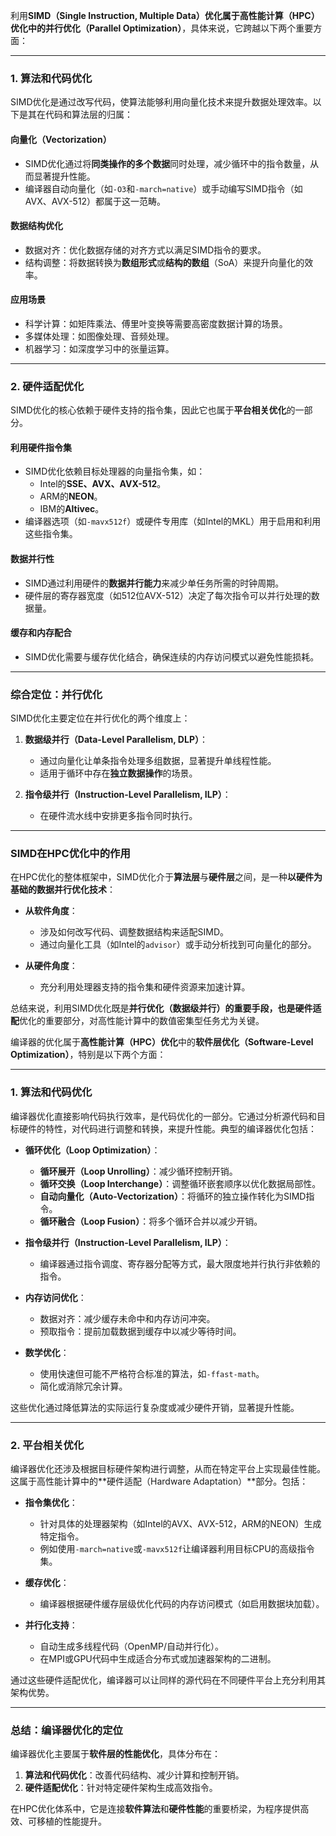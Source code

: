 利用**SIMD（Single Instruction, Multiple Data）**优化属于高性能计算（HPC）优化中的**并行优化（Parallel Optimization）**，具体来说，它跨越以下两个重要方面： 

---

### **1. 算法和代码优化**
SIMD优化是通过改写代码，使算法能够利用向量化技术来提升数据处理效率。以下是其在代码和算法层的归属：

#### **向量化（Vectorization）**
- SIMD优化通过将**同类操作的多个数据**同时处理，减少循环中的指令数量，从而显著提升性能。
- 编译器自动向量化（如`-O3`和`-march=native`）或手动编写SIMD指令（如AVX、AVX-512）都属于这一范畴。

#### **数据结构优化**
- 数据对齐：优化数据存储的对齐方式以满足SIMD指令的要求。
- 结构调整：将数据转换为**数组形式**或**结构的数组**（SoA）来提升向量化的效率。

#### **应用场景**
- 科学计算：如矩阵乘法、傅里叶变换等需要高密度数据计算的场景。
- 多媒体处理：如图像处理、音频处理。
- 机器学习：如深度学习中的张量运算。

---

### **2. 硬件适配优化**
SIMD优化的核心依赖于硬件支持的指令集，因此它也属于**平台相关优化**的一部分。

#### **利用硬件指令集**
- SIMD优化依赖目标处理器的向量指令集，如：
  - Intel的**SSE、AVX、AVX-512**。
  - ARM的**NEON**。
  - IBM的**Altivec**。
- 编译器选项（如`-mavx512f`）或硬件专用库（如Intel的MKL）用于启用和利用这些指令集。

#### **数据并行性**
- SIMD通过利用硬件的**数据并行能力**来减少单任务所需的时钟周期。
- 硬件层的寄存器宽度（如512位AVX-512）决定了每次指令可以并行处理的数据量。

#### **缓存和内存配合**
- SIMD优化需要与缓存优化结合，确保连续的内存访问模式以避免性能损耗。

---

### **综合定位：并行优化**
SIMD优化主要定位在并行优化的两个维度上：

1. **数据级并行（Data-Level Parallelism, DLP）**：
   - 通过向量化让单条指令处理多组数据，显著提升单线程性能。
   - 适用于循环中存在**独立数据操作**的场景。

2. **指令级并行（Instruction-Level Parallelism, ILP）**：
   - 在硬件流水线中安排更多指令同时执行。

---

### **SIMD在HPC优化中的作用**
在HPC优化的整体框架中，SIMD优化介于**算法层**与**硬件层**之间，是一种**以硬件为基础的数据并行优化技术**：

- **从软件角度**：
  - 涉及如何改写代码、调整数据结构来适配SIMD。
  - 通过向量化工具（如Intel的`advisor`）或手动分析找到可向量化的部分。

- **从硬件角度**：
  - 充分利用处理器支持的指令集和硬件资源来加速计算。

总结来说，利用SIMD优化既是**并行优化（数据级并行）**的重要手段，也是**硬件适配**优化的重要部分，对高性能计算中的数值密集型任务尤为关键。

编译器的优化属于**高性能计算（HPC）优化**中的**软件层优化（Software-Level Optimization）**，特别是以下两个方面： 

---

### **1. 算法和代码优化**
编译器优化直接影响代码执行效率，是代码优化的一部分。它通过分析源代码和目标硬件的特性，对代码进行调整和转换，来提升性能。典型的编译器优化包括：

- **循环优化（Loop Optimization）**：
  - **循环展开（Loop Unrolling）**：减少循环控制开销。
  - **循环交换（Loop Interchange）**：调整循环嵌套顺序以优化数据局部性。
  - **自动向量化（Auto-Vectorization）**：将循环的独立操作转化为SIMD指令。
  - **循环融合（Loop Fusion）**：将多个循环合并以减少开销。

- **指令级并行（Instruction-Level Parallelism, ILP）**：
  - 编译器通过指令调度、寄存器分配等方式，最大限度地并行执行非依赖的指令。

- **内存访问优化**：
  - 数据对齐：减少缓存未命中和内存访问冲突。
  - 预取指令：提前加载数据到缓存中以减少等待时间。

- **数学优化**：
  - 使用快速但可能不严格符合标准的算法，如`-ffast-math`。
  - 简化或消除冗余计算。

这些优化通过降低算法的实际运行复杂度或减少硬件开销，显著提升性能。

---

### **2. 平台相关优化**
编译器优化还涉及根据目标硬件架构进行调整，从而在特定平台上实现最佳性能。这属于高性能计算中的**硬件适配（Hardware Adaptation）**部分。包括：

- **指令集优化**：
  - 针对具体的处理器架构（如Intel的AVX、AVX-512，ARM的NEON）生成特定指令。
  - 例如使用`-march=native`或`-mavx512f`让编译器利用目标CPU的高级指令集。

- **缓存优化**：
  - 编译器根据硬件缓存层级优化代码的内存访问模式（如启用数据块加载）。

- **并行化支持**：
  - 自动生成多线程代码（OpenMP/自动并行化）。
  - 在MPI或GPU代码中生成适合分布式或加速器架构的二进制。

通过这些硬件适配优化，编译器可以让同样的源代码在不同硬件平台上充分利用其架构优势。

---

### **总结：编译器优化的定位**
编译器优化主要属于**软件层的性能优化**，具体分布在：
1. **算法和代码优化**：改善代码结构、减少计算和控制开销。
2. **硬件适配优化**：针对特定硬件架构生成高效指令。

在HPC优化体系中，它是连接**软件算法**和**硬件性能**的重要桥梁，为程序提供高效、可移植的性能提升。